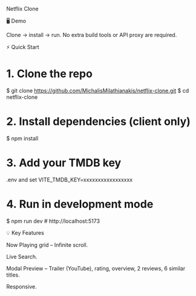 Netflix Clone

🖥️ Demo

Clone → install → run. No extra build tools or API proxy are required.

⚡ Quick Start

# 1. Clone the repo
$ git clone https://github.com/MichalisMilathianakis/netflix-clone.git
$ cd netflix-clone

# 2. Install dependencies (client only)
$ npm install          

# 3. Add your TMDB key
.env and set VITE_TMDB_KEY=xxxxxxxxxxxxxxxxx

# 4. Run in development mode
$ npm run dev          # http://localhost:5173

💡 Key Features

Now Playing grid – Infinite scroll.

Live Search.

Modal Preview – Trailer (YouTube), rating, overview, 2 reviews, 6 similar titles.

Responsive.
